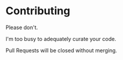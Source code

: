 # Contributing
Please don't.

I'm too busy to adequately curate your code.

Pull Requests will be closed without merging.
